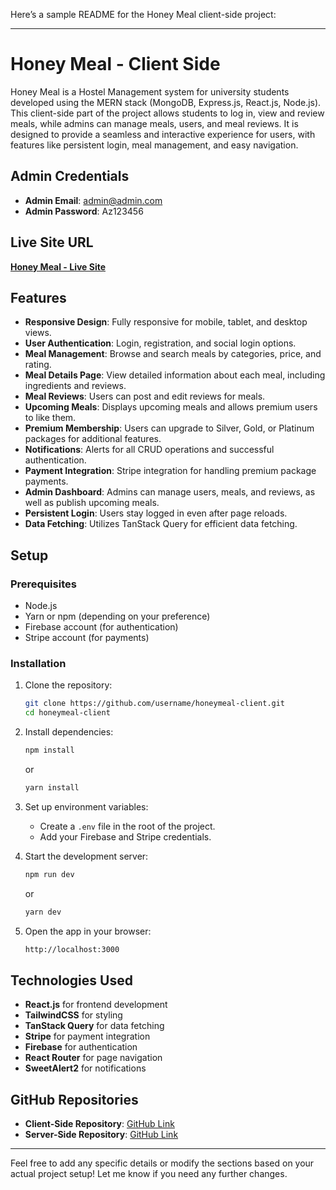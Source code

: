 Here’s a sample README for the Honey Meal client-side project:

---

# Honey Meal - Client Side

Honey Meal is a Hostel Management system for university students developed using the MERN stack (MongoDB, Express.js, React.js, Node.js). This client-side part of the project allows students to log in, view and review meals, while admins can manage meals, users, and meal reviews. It is designed to provide a seamless and interactive experience for users, with features like persistent login, meal management, and easy navigation.

## Admin Credentials
- **Admin Email**: admin@admin.com
- **Admin Password**: Az123456

## Live Site URL
[**Honey Meal - Live Site**](https://honey-meal.web.app/)

## Features
- **Responsive Design**: Fully responsive for mobile, tablet, and desktop views.
- **User Authentication**: Login, registration, and social login options.
- **Meal Management**: Browse and search meals by categories, price, and rating.
- **Meal Details Page**: View detailed information about each meal, including ingredients and reviews.
- **Meal Reviews**: Users can post and edit reviews for meals.
- **Upcoming Meals**: Displays upcoming meals and allows premium users to like them.
- **Premium Membership**: Users can upgrade to Silver, Gold, or Platinum packages for additional features.
- **Notifications**: Alerts for all CRUD operations and successful authentication.
- **Payment Integration**: Stripe integration for handling premium package payments.
- **Admin Dashboard**: Admins can manage users, meals, and reviews, as well as publish upcoming meals.
- **Persistent Login**: Users stay logged in even after page reloads.
- **Data Fetching**: Utilizes TanStack Query for efficient data fetching.

## Setup

### Prerequisites
- Node.js
- Yarn or npm (depending on your preference)
- Firebase account (for authentication)
- Stripe account (for payments)

### Installation
1. Clone the repository:
   ```bash
   git clone https://github.com/username/honeymeal-client.git
   cd honeymeal-client
   ```
   
2. Install dependencies:
   ```bash
   npm install
   ```
   or
   ```bash
   yarn install
   ```

3. Set up environment variables:
   - Create a `.env` file in the root of the project.
   - Add your Firebase and Stripe credentials.

4. Start the development server:
   ```bash
   npm run dev
   ```
   or
   ```bash
   yarn dev
   ```

5. Open the app in your browser:
   ```bash
   http://localhost:3000
   ```

## Technologies Used
- **React.js** for frontend development
- **TailwindCSS** for styling
- **TanStack Query** for data fetching
- **Stripe** for payment integration
- **Firebase** for authentication
- **React Router** for page navigation
- **SweetAlert2** for notifications

## GitHub Repositories
- **Client-Side Repository**: [GitHub Link](https://github.com/username/honeymeal-client)
- **Server-Side Repository**: [GitHub Link](https://github.com/username/honeymeal-server)

---

Feel free to add any specific details or modify the sections based on your actual project setup! Let me know if you need any further changes.